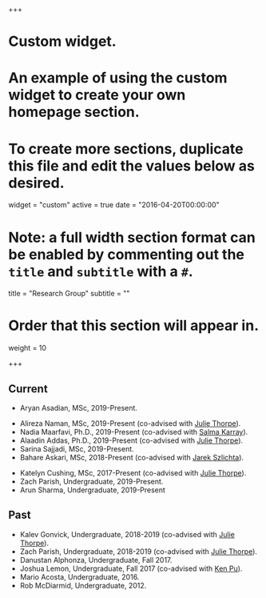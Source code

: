 +++
# Custom widget.
# An example of using the custom widget to create your own homepage section.
# To create more sections, duplicate this file and edit the values below as desired.
widget = "custom"
active = true
date = "2016-04-20T00:00:00"

# Note: a full width section format can be enabled by commenting out the `title` and `subtitle` with a `#`.
title = "Research Group"
subtitle = ""

# Order that this section will appear in.
weight = 10

+++


## Current
- Aryan Asadian, MSc, 2019-Present.
<!-- - Davood Zamanfarsa, MSc, 2019-Present. -->
- Alireza Naman, MSc, 2019-Present (co-advised with [Julie Thorpe](http://thorpe.hrl.uoit.ca/)).
- Nadia Maarfavi, Ph.D., 2019-Present (co-advised with [Salma Karray](https://businessandit.ontariotechu.ca/people/faculty/management/salma-karray-phd.php)).
- Alaadin Addas, Ph.D., 2019-Present (co-advised with [Julie Thorpe](http://thorpe.hrl.uoit.ca/)).
- Sarina Sajjadi, MSc, 2019-Present.
- Bahare Askari, MSc, 2018-Present (co-advised with [Jarek Szlichta](http://data.science.uoit.ca)).
<!-- - Hunter Thompson, MSc, 2018-Present (co-supervised with [Faisal Qureshi](http://vclab.science.uoit.ca)).-->
- Katelyn Cushing, MSc, 2017-Present (co-advised with [Julie Thorpe](http://thorpe.hrl.uoit.ca/)).
- Zach Parish, Undergraduate, 2019-Present.
- Arun Sharma, Undergraduate, 2019-Present

## Past
- Kalev Gonvick, Undergraduate, 2018-2019 (co-advised with [Julie Thorpe](http://thorpe.hrl.uoit.ca/)).
- Zach Parish, Undergraduate, 2018-2019 (co-advised with [Julie Thorpe](http://thorpe.hrl.uoit.ca/)).
- Danustan Alphonza, Undergraduate, Fall 2017.
- Joshua Lemon, Undergraduate, Fall 2017 (co-advised with [Ken Pu](http://db.science.uoit.ca/)).
- Mario Acosta, Undergraduate, 2016.
- Rob McDiarmid, Undergraduate, 2012.
